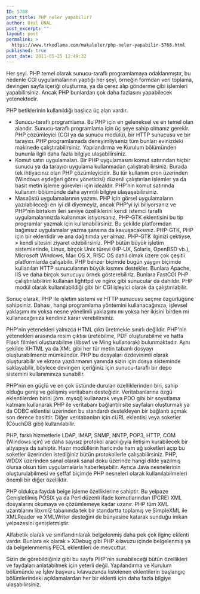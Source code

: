 ```yaml
---
ID: 5768
post_title: PHP neler yapabilir?
author: Oral ÜNAL
post_excerpt: ""
layout: post
permalink: >
  https://www.trkodlama.com/makaleler/php-neler-yapabilir-5768.html
published: true
post_date: 2011-05-25 12:49:32
---
```

Her şeyi. PHP temel olarak sunucu-taraflı programlamaya odaklanmıştır, bu nedenle CGI uygulamalarının yaptığı her şeyi, örneğin formdan veri toplama, devingen sayfa içeriği oluşturma, ya da çerez alıp gönderme gibi işlemleri yapabilirsiniz. Ancak PHP bunlardan çok daha fazlasını yapabilecek yetenektedir.

PHP betiklerinin kullanıldığı başlıca üç alan vardır.

<ul>
    <li>Sunucu-taraflı programlama. Bu PHP için en geleneksel ve en temel olan alandır. Sunucu-taraflı programlama için üç şeye sahip olmanız gerekir. PHP çözümleyici (CGI ya da sunucu modülü), bir HTTP sunucusu ve bir tarayıcı. PHP programlamada deneyimliyseniz tüm bunları evinizdeki makinede çalıştırabilirsiniz. Yapılandırma ve Kurulum bölümünden bununla ilgili daha fazla bilgiye ulaşabilirsiniz.</li>
    <li>Komut satırı uygulamaları. Bir PHP uygulamasını komut satırından hiçbir sunucu ya da tarayıcı uygulama kullanmadan çalıştırabilirsiniz. Burada tek ihtiyacınız olan PHP çözümleyicidir. Bu tür kullanım cron üzerinden (Windows eşdeğeri görev yöneticisi) düzenli çalıştırılan işlemler ya da basit metin işleme görevleri için idealdir. PHP'nin komut satırında kullanımı bölümünde daha ayrıntılı bilgiye ulaşaşabilirsiniz.</li>
    <li>Masaüstü uygulamalarının yazımı. PHP için görsel uygulamaların yazılabileceği en iyi dil diyemeyiz, ancak PHP'yi iyi biliyorsanız ve PHP'nin birtakım ileri seviye özelliklerini kendi istemci taraflı uygulamalarınızda kullanmak istiyorsanız, PHP-GTK eklentisini bu tip programlar yazmak için kullanabilirsiniz. Bu şekilde platformdan bağımsız uygulamalar yazma şansına da kavuşacaksınız. PHP-GTK, PHP için bir eklentidir ve ana dağıtımda yer almaz. PHP-GTK ilginizi çektiyse, » kendi sitesini ziyaret edebilirsiniz.
PHP bütün büyük işletim sistemlerinde, Linux, birçok Unix türevi (HP-UX, Solaris, OpenBSD vb.), Microsoft Windows, Mac OS X, RISC OS dahil olmak üzere çok çeşitli platformlarda çalışabilir. PHP benzer biçimde bugün yaygın biçimde kullanılan HTTP sunucularının büyük kısmını destekler. Bunlara Apache, IIS ve daha birçok sunucuyu örnek gösterebiliriz. Bunlara FastCGI PHP çalıştırılabilirini kullanan lighttpd ve nginx gibi sunucular da dahildir. PHP modül olarak kullanılabildiği gibi bir CGI işleyici olarak da çalıştırılabilir.</li>
</ul>

Sonuç olarak, PHP ile işletim sistemi ve HTTP sunucusu seçme özgürlüğüne sahipsiniz. Dahası, hangi programlama yöntemini kullanacağınıza, işlevsel yaklaşımı mı yoksa nesne yönelimli yaklaşımı mı yoksa her ikisini birden mi kullanacağınıza kendiniz karar verebilirsiniz.

PHP'nin yetenekleri yalnızca HTML çıktı üretmekle sınırlı değildir. PHP'nin yetenekleri arasında resim çıktısı üretebilme, PDF oluşturabilme ve hatta Flash filmleri oluşturabilme (libswf ve Ming kullanarak) bulunmaktadır. Aynı şekilde XHTML ya da XML gibi her tür metin tabanlı dosyayı oluşturabilmeniz mümkündür. PHP bu dosyaları özdevinimli olarak oluşturabilir ve ekrana yazdırmanın yanında sizin için dosya sisteminde saklayabilir, böylece devingen içeriğiniz için sunucu-taraflı bir depo sistemini kullanımınıza sunabilir.

PHP'nin en güçlü ve en çok üstünde durulan özelliklerinden biri, sahip olduğu geniş ve gelişmiş veritabanı desteğidir. Veritabanlarına özgü eklentilerden birini (örn. mysql) kullanarak veya PDO gibi bir soyutlama katmanı kullanarak PHP ile veritabanı bağlantılı site sayfaları oluşturmak ya da ODBC eklentisi üzerinden bu standardı destekleyen bir bağlantı açmak son derece basittir. Diğer veritabanları için cURL eklentisi veya soketler (CouchDB gibi) kullanılabilir.

PHP, farklı hizmetlerle LDAP, IMAP, SNMP, NNTP, POP3, HTTP, COM (Windows için) ve daha sayısız protokol aracılığıyla iletişim kurabilecek bir altyapıya da sahiptir. Hazır modüllerin haricinde ham ağ soketleri açıp bu soketler üzerinden istediğiniz bütün protokollerle çalışabilirsiniz. PHP, WDDX üzerinden sanal olarak sanal doku üzerinde hangi dilde yazılmış olursa olsun tüm uygulamalarla haberleşebilir. Ayrıca Java nesnelerinin oluşturulabilmesi ve şeffaf biçimde PHP nesneleri olarak kullanılabilmeleri önemli bir diğer özelliktir.

PHP oldukça faydalı belge işleme özelliklerine sahiptir. Bu yelpaze Genişletilmiş POSIX ya da Perl düzenli ifade komutlarından (PCRE) XML dosyalarını okumaya ve çözümlemeye kadar uzanır. PHP tüm XML uzantılarını libxml2 tabanında tek bir standartta toplamış ve SimpleXML ile XMLReader ve XMLWriter desteğini de bünyesine katarak sunduğu imkan yelpazesini genişletmiştir.

Alfabetik olarak ve sınıflandırılarak belgelenmiş daha pek çok ilginç eklenti vardır. Bunlara ek olarak » XDebug gibi PHP kılavuzu içinde belgelenmiş ya da belgelenmemiş PECL eklentileri de mevcuttur.

Sizin de görebildiğiniz gibi bu sayfa PHP'nin sunabileceği bütün özellikleri ve faydaları anlatabilmek için yeterli değil. Yapılandırma ve Kurulum bölümünde ve İşlev başvuru kılavuzunda listelenen eklentilerin başlangıç bölümlerindeki açıklamalardan her bir eklenti için daha fazla bilgiye ulaşabilirsiniz.